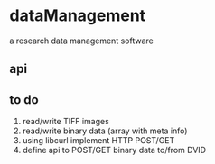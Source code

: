 # dataManagement
a research data management software

## api

## to do

1. read/write TIFF images
2. read/write binary data (array with meta info)
3. using libcurl implement HTTP POST/GET
4. define api to POST/GET binary data to/from DVID


